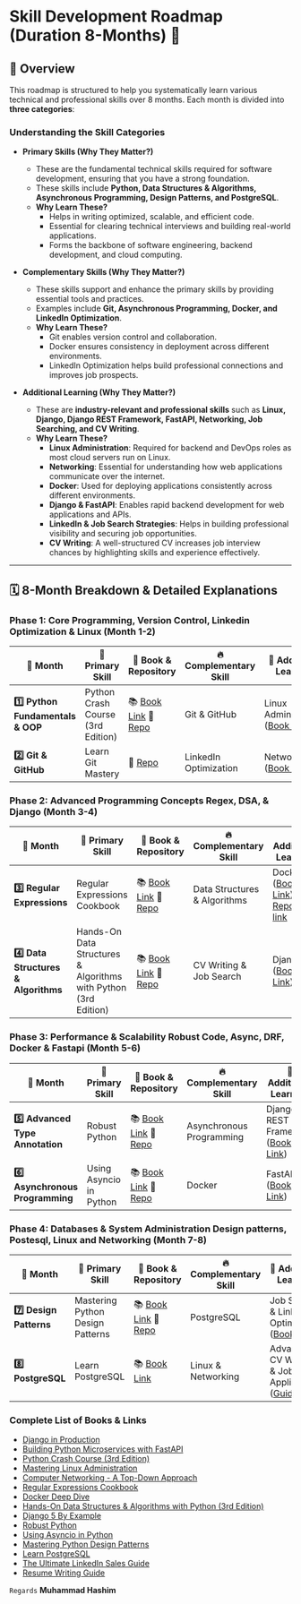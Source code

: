 # **Skill Development Roadmap**   (Duration 8-Months) 🚀

## 📌 **Overview**

This roadmap is structured to help you systematically learn various technical and professional skills over 8 months. Each month is divided into **three categories**:

### **Understanding the Skill Categories**

- **Primary Skills (Why They Matter?)**
  - These are the fundamental technical skills required for software development, ensuring that you have a strong foundation.
  - These skills include **Python, Data Structures & Algorithms, Asynchronous Programming, Design Patterns, and PostgreSQL**.
  - **Why Learn These?**
    - Helps in writing optimized, scalable, and efficient code.
    - Essential for clearing technical interviews and building real-world applications.
    - Forms the backbone of software engineering, backend development, and cloud computing.

- **Complementary Skills (Why They Matter?)**
  - These skills support and enhance the primary skills by providing essential tools and practices.
  - Examples include **Git, Asynchronous Programming, Docker, and LinkedIn Optimization**.
  - **Why Learn These?**
    - Git enables version control and collaboration.
    - Docker ensures consistency in deployment across different environments.
    - LinkedIn Optimization helps build professional connections and improves job prospects.

- **Additional Learning (Why They Matter?)**
  - These are **industry-relevant and professional skills** such as **Linux, Django, Django REST Framework, FastAPI, Networking, Job Searching, and CV Writing**.
  - **Why Learn These?**
    - **Linux Administration**: Required for backend and DevOps roles as most cloud servers run on Linux.
    - **Networking**: Essential for understanding how web applications communicate over the internet.
    - **Docker**: Used for deploying applications consistently across different environments.
    - **Django & FastAPI**: Enables rapid backend development for web applications and APIs.
    - **LinkedIn & Job Search Strategies**: Helps in building professional visibility and securing job opportunities.
    - **CV Writing**: A well-structured CV increases job interview chances by highlighting skills and experience effectively.

---

## 🗓 **8-Month Breakdown & Detailed Explanations**

### **Phase 1: Core Programming, Version Control, Linkedin Optimization & Linux (Month 1-2)**
| 📅 Month | 🎯 Primary Skill | 📖 Book & Repository | 🔥 Complementary Skill | 📌 Additional Learning |
|---------|---------------|---------------------|------------------|------------------|
| **1️⃣ Python Fundamentals & OOP** | Python Crash Course (3rd Edition) | 📚 [Book Link](https://www.amazon.com/Python-Crash-Course-2nd-Edition/dp/1593279280) 🔗 [Repo](https://github.com/HashimThePassionate/Python-Deep-Dive) | Git & GitHub | Linux Administration ([Book Link](https://www.packtpub.com/en-us/product/mastering-linux-administration-9781837630837)) |
| **2️⃣ Git & GitHub** | Learn Git Mastery | 🔗 [Repo](https://github.com/HashimThePassionate/learn-git-mastery) | LinkedIn Optimization | Networking ([Book Link](https://www.amazon.com/Computer-Networking-Global-James-Kurose/dp/1292405465)) |

### **Phase 2: Advanced Programming Concepts Regex, DSA, & Django (Month 3-4)**
| 📅 Month | 🎯 Primary Skill | 📖 Book & Repository | 🔥 Complementary Skill | 📌 Additional Learning |
|---------|---------------|---------------------|------------------|------------------|
| **3️⃣ Regular Expressions** | Regular Expressions Cookbook | 📚 [Book Link](https://www.amazon.com/Regular-Expressions-Cookbook-Solutions-Programming/dp/1449319432) 🔗 [Repo](https://github.com/HashimThePassionate/Python-Deep-Dive/tree/main/01_python_fundamentals/20_regular_expressions) | Data Structures & Algorithms | Docker ([Book Link](https://www.amazon.com/Docker-Deep-Dive-Nigel-Poulton/dp/1521822808)) [Repository link](https://github.com/HashimThePassionate/Docker) |
| **4️⃣ Data Structures & Algorithms** | Hands-On Data Structures & Algorithms with Python (3rd Edition) | 📚 [Book Link](https://www.amazon.com/Hands-Data-Structures-Algorithms-Python/dp/1801073449) 🔗 [Repo](https://github.com/HashimThePassionate/Python-Deep-Dive/tree/main/03_data_structures) | CV Writing & Job Search | Django ([Book Link](https://www.packtpub.com/en-us/product/django-5-by-example-9781805122340)) |

### **Phase 3: Performance & Scalability Robust Code, Async, DRF, Docker & Fastapi   (Month 5-6)**
| 📅 Month | 🎯 Primary Skill | 📖 Book & Repository | 🔥 Complementary Skill | 📌 Additional Learning |
|---------|---------------|---------------------|------------------|------------------|
| **5️⃣ Advanced Type Annotation** | Robust Python | 📚 [Book Link](https://www.amazon.com/Robust-Python-Write-Clean-Maintainable/dp/1098100662) 🔗 [Repo](https://github.com/HashimThePassionate/Python-Deep-Dive/tree/main/02_object_oriented_programming) | Asynchronous Programming | Django REST Framework ([Book Link](https://www.packtpub.com/en-us/product/django-in-production-9781804611289)) |
| **6️⃣ Asynchronous Programming** | Using Asyncio in Python | 📚 [Book Link](https://www.amazon.com/Using-Asyncio-Python-Understanding-Asynchronous/dp/1492075337) 🔗 [Repo](https://github.com/HashimThePassionate/Python-Deep-Dive/tree/main/02_object_oriented_programming/15_async_programming) | Docker | FastAPI ([Book Link](https://www.packtpub.com/en-us/product/building-python-microservices-with-fastapi-9781803238791)) |

### **Phase 4: Databases & System Administration Design patterns, Postesql, Linux and Networking (Month 7-8)**
| 📅 Month | 🎯 Primary Skill | 📖 Book & Repository | 🔥 Complementary Skill | 📌 Additional Learning |
|---------|---------------|---------------------|------------------|------------------|
| **7️⃣ Design Patterns** | Mastering Python Design Patterns | 📚 [Book Link](https://www.packtpub.com/en-us/product/mastering-python-design-patterns-9781837639618) 🔗 [Repo](https://github.com/HashimThePassionate/Python-Deep-Dive/tree/main/05_design_patterns) | PostgreSQL | Job Search & LinkedIn Optimization ([Book Link](https://www.amazon.com/Ultimate-LinkedIn-Sales-Guide-Generating/dp/1119787882)) |
| **8️⃣ PostgreSQL** | Learn PostgreSQL | 📚 [Book Link](https://www.packtpub.com/en-us/product/learn-postgresql-9781837636204) | Linux & Networking | Advanced CV Writing & Job Applications ([Guide](https://www.myperfectresume.com/career-center/resumes/how-to/write)) |


### **Complete List of Books & Links**

- [Django in Production](https://www.packtpub.com/en-us/product/django-in-production-9781804611289)
- [Building Python Microservices with FastAPI](https://www.packtpub.com/en-us/product/building-python-microservices-with-fastapi-9781803238791)
- [Python Crash Course (3rd Edition)](https://www.amazon.com/Python-Crash-Course-2nd-Edition/dp/1593279280)
- [Mastering Linux Administration](https://www.packtpub.com/en-us/product/mastering-linux-administration-9781837630837)
- [Computer Networking - A Top-Down Approach](https://www.amazon.com/Computer-Networking-Global-James-Kurose/dp/1292405465)
- [Regular Expressions Cookbook](https://www.amazon.com/Regular-Expressions-Cookbook-Solutions-Programming/dp/1449319432)
- [Docker Deep Dive](https://www.amazon.com/Docker-Deep-Dive-Nigel-Poulton/dp/1521822808)
- [Hands-On Data Structures & Algorithms with Python (3rd Edition)](https://www.amazon.com/Hands-Data-Structures-Algorithms-Python/dp/1801073449)
- [Django 5 By Example](https://www.packtpub.com/en-us/product/django-5-by-example-9781805122340)
- [Robust Python](https://www.amazon.com/Robust-Python-Write-Clean-Maintainable/dp/1098100662)
- [Using Asyncio in Python](https://www.amazon.com/Using-Asyncio-Python-Understanding-Asynchronous/dp/1098100662)
- [Mastering Python Design Patterns](https://www.packtpub.com/en-us/product/mastering-python-design-patterns-9781837639618)
- [Learn PostgreSQL](https://www.packtpub.com/en-us/product/learn-postgresql-9781837636204)
- [The Ultimate LinkedIn Sales Guide](https://www.amazon.com/Ultimate-LinkedIn-Sales-Guide-Generating/dp/1119787882)
- [Resume Writing Guide](https://www.myperfectresume.com/career-center/resumes/how-to/write)



`Regards`
**Muhammad Hashim**

